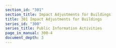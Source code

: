 ```yaml
---
section_id: "301"
section_title: Impact Adjustments for Buildings
title: 301 Impact Adjustments for Buildings
series_id: "300"
series_title: Public Information Activities
page_in_manual: 300-4
document_depth: 3
---
```

